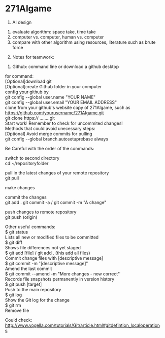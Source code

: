 # 271AIgame
1. AI design

1) evaluate algorithm: space take, time take
2) computer vs. computer, human vs. computer 
3) compare with other algorithm using resources, literature such as brute force




2. Notes for teamwork:      
1) Github: command line or download a github desktop
   
  
for command:        
[Optional]download git     
[Optional]create Github folder in your computer      
config your github by     
	git config --global user.name "YOUR NAME"     
	git config --global user.email "YOUR EMAIL ADDRESS"     
clone from your github's website copy of 271AIgame, such as https://github.com/yourusername/271AIgame.git     
	git clone https:// ........git     
Start work! Remember to check for uncommited changes!     
Methods that could avoid unecessary steps:     
[Optional] Avoid merge commits for pulling     
    git config --global branch.autosetuprebase always     
   

Be Careful with the order of the commands:      
        
switch to second directory        
cd ~/repositoryfolder
   
pull in the latest changes of your remote repository        
git pull
  
make changes      
  
commit the changes   
git add .
git commit -a / git commit -m "A change"      
  
push changes to remote repository        
git push (origin)        
  
       

Other useful commands:     
$ git status     
Lists all new or modified files to be committed     
$ git diff     
Shows file differences not yet staged     
$ git add [file] / git add .  (this add all files)     
Commit change files with [descriptive message]     
$ git commit -m "[descriptive message]"     
Amend the last commit     
$ git commit --amend -m "More changes - now correct"      
Records file snapshots permanently in version history     
$ git push [target]     
Push to the main repository     
$ git log      
Show the Git log for the change     
$ git rm     
Remove file          
     
Could check:     
http://www.vogella.com/tutorials/Git/article.html#gitdefintion_localoperations     


